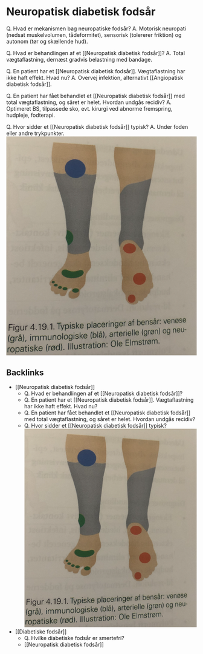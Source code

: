 # Neuropatisk diabetisk fodsår
Q. Hvad er mekanismen bag neuropatiske fodsår?
A. Motorisk neuropati (nedsat muskelvolumen, tådeformitet), sensorisk (tolererer friktion) og autonom (tør og skællende hud).

Q. Hvad er behandlingen af et [[Neuropatisk diabetisk fodsår]]?
A. Total vægtaflastning, dernæst gradvis belastning med bandage.

Q. En patient har et [[Neuropatisk diabetisk fodsår]]. Vægtaflastning har ikke haft effekt. Hvad nu?
A. Overvej infektion, alternativt [[Angiopatisk diabetisk fodsår]].

Q. En patient har fået behandlet et [[Neuropatisk diabetisk fodsår]] med total vægtaflastning, og såret er helet. Hvordan undgås recidiv?
A. Optimeret BS, tilpassede sko, evt. kirurgi ved abnorme fremspring, hudpleje, fodterapi. 

Q. Hvor sidder et [[Neuropatisk diabetisk fodsår]] typisk?
A. Under foden eller andre trykpunkter.
![](BearImages/5E6BBE6F-213D-4F26-83F7-8C6AC9279144-62499-00007B9334A2DD00/23B8BF26-1E95-4DCD-AEBC-34722EB6CB27.png)

## Backlinks
* [[Neuropatisk diabetisk fodsår]]
	* Q. Hvad er behandlingen af et [[Neuropatisk diabetisk fodsår]]?
	* Q. En patient har et [[Neuropatisk diabetisk fodsår]]. Vægtaflastning har ikke haft effekt. Hvad nu?
	* Q. En patient har fået behandlet et [[Neuropatisk diabetisk fodsår]] med total vægtaflastning, og såret er helet. Hvordan undgås recidiv?
	* Q. Hvor sidder et [[Neuropatisk diabetisk fodsår]] typisk?
![](BearImages/5E6BBE6F-213D-4F26-83F7-8C6AC9279144-62499-00007B9334A2DD00/23B8BF26-1E95-4DCD-AEBC-34722EB6CB27.png)
* [[Diabetiske fodsår]]
	* Q. Hvilke diabetiske fodsår er smertefri?
	* [[Neuropatisk diabetisk fodsår]]

<!-- #anki/tag/med/Orto #anki/deck/Medicine #anki/tag/med/Endocrinology -->

<!-- {BearID:07DAF3DE-486B-4F11-B805-251AE63AE50D-71605-0000A146A4D9AF87} -->
